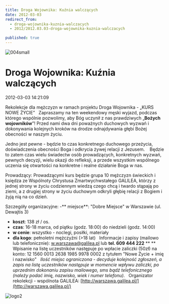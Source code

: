 ```yaml
---
title: Droga Wojownika: Kuźnia walczących
date: 2012-03-03
redirect_from: 
  - droga-wojownika-kuznia-walczacych
  - 2012/2012.03.03-droga-wojownika-kuznia-walczacych

published: true
---
```



![004small](images/stories/2012/004small.jpg)

# Droga Wojownika: Kuźnia walczących

<time>2012-03-03 14:21:09</time>




Rekolekcje dla mężczyzn w ramach projektu Droga Wojownika - „KURS NOWE ŻYCIE”
 
Zapraszamy na ten weekendowy męski wyjazd, podczas którego wspólnie pozwolimy, aby Bóg uczynił z nas prawdziwych „**Bożych wojowników**”! Przed nami dwa dni poważnych duchowych wyzwań i dokonywania kolejnych kroków na drodze odnajdywania głębi Bożej obecności w naszym życiu.

Jedno jest pewne - będzie to czas konkretnego duchowego przeżycia, doświadczenia obecności Boga i odkrycia żywej relacji z Jezusem. 
 
Będzie to zatem czas wielu świadectw osób prowadzących, konkretnych wyzwań, pewnych decyzji, wielu okazji do refleksji, a przede wszystkim wspólnego uczenia się otwartości na konkretne i realne działanie Boga w nas. 

Prowadzący:
Prowadzącymi kurs będzie grupa 10 mężczyzn świeckich i księdza ze Wspólnoty Chrystusa Zmartwychwstałego GALILEA, którzy z jednej strony w życiu codziennym wiedzą czego chcą i twardo stąpają po ziemi, a z drugiej strony w życiu duchowym odkryli głębię relacji z Bogiem i żyją nią na co dzień. 

Szczegóły organizacyjne:
-** miejsce**: "Dobre Miejsce" w Warszawie (ul. Dewajtis 3)
- **koszt**: 138 zł / os.
- **czas**: 16-18 marca, od piątku (godz. 18:00) do niedzieli (godz. 14:00)
- **w cenie**: wszystko - noclegi, posiłki, materiały
- **dla kogo**: pełnoletni mężczyźni (>18 lat)
 
Informacje i zapisy (mailowo lub telefonicznie):
w.warszawa@galilea.pl lub **tel. 609 444 222**
**
**
Wpisanie na listę uczestników następuje po wpłacie zaliczki (50zł) na konto:
12 1560 0013 2638 1985 9978 0002
z tytułem "Nowe Życie + imię i nazwisko"
 
*Ilość miejsc ograniczona - decyduje kolejność zgłoszeń, a zapis na listę uczestników następuje w momencie wpływu zaliczki, po uprzednim dokonaniu zapisu mailowego, sms bądź telefonicznego (należy podać imię, nazwisko, wiek i numer telefonu).*
 
Organizator rekolekcji - wspólnota GALILEA: [http://warszawa.galilea.pl/](http://warszawa.galilea.pl/)

![logo2](images/stories/2012/logo2.png)


<!--CONTENT FROM OLD SERVER (jos before 2013): 


Rekolekcje dla mężczyzn w ramach projektu Droga Wojownika - „KURS NOWE ŻYCIE”


 


Zapraszamy na ten weekendowy męski wyjazd, podczas którego wspólnie pozwolimy, aby Bóg uczynił z nas prawdziwych „**Bożych wojowników**”! Przed nami dwa dni poważnych duchowych wyzwań i dokonywania kolejnych kroków na drodze odnajdywania głębi Bożej obecności w naszym życiu.

Jedno jest pewne - będzie to czas konkretnego duchowego przeżycia, doświadczenia obecności Boga i odkrycia żywej relacji z Jezusem. 


 


Będzie to zatem czas wielu świadectw osób prowadzących, konkretnych wyzwań, pewnych decyzji, wielu okazji do refleksji, a przede wszystkim wspólnego uczenia się otwartości na konkretne i realne działanie Boga w nas. 

Prowadzący:


Prowadzącymi kurs będzie grupa 10 mężczyzn świeckich i księdza ze Wspólnoty Chrystusa Zmartwychwstałego GALILEA, którzy z jednej strony w życiu codziennym wiedzą czego chcą i twardo stąpają po ziemi, a z drugiej strony w życiu duchowym odkryli głębię relacji z Bogiem i żyją nią na co dzień. 

Szczegóły organizacyjne:


-** miejsce**: "Dobre Miejsce" w Warszawie (ul. Dewajtis 3)


- **koszt**: 138 zł / os.


- **czas**: 16-18 marca, od piątku (godz. 18:00) do niedzieli (godz. 14:00)


- **w cenie**: wszystko - noclegi, posiłki, materiały


- **dla kogo**: pełnoletni mężczyźni (>18 lat)


 


Informacje i zapisy (mailowo lub telefonicznie):


w.warszawa@galilea.pl lub **tel. 609 444 222**


**
**


Wpisanie na listę uczestników następuje po wpłacie zaliczki (50zł) na konto:


12 1560 0013 2638 1985 9978 0002


z tytułem "Nowe Życie + imię i nazwisko"


 


*Ilość miejsc ograniczona - decyduje kolejność zgłoszeń, a zapis na listę uczestników następuje w momencie wpływu zaliczki, po uprzednim dokonaniu zapisu mailowego, sms bądź telefonicznego (należy podać imię, nazwisko, wiek i numer telefonu).*


 


Organizator rekolekcji - wspólnota GALILEA: [http://warszawa.galilea.pl/](http://warszawa.galilea.pl/)

![logo2](images/stories/2012/logo2.png)

-->

<!--{{json:{"created_date":"2012-03-03 14:21:09","publish_down":"0000-00-00 00:00:00","id":"1072"}}}-->